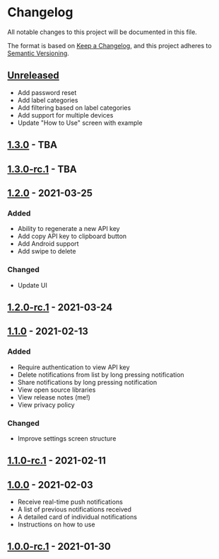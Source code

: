 # Changelog
All notable changes to this project will be documented in this file.

The format is based on [Keep a Changelog](https://keepachangelog.com/en/1.0.0/),
and this project adheres to [Semantic Versioning](https://semver.org/spec/v2.0.0.html).

## [Unreleased]
- Add password reset
- Add label categories
- Add filtering based on label categories
- Add support for multiple devices
- Update "How to Use" screen with example

## [1.3.0] - TBA

## [1.3.0-rc.1] - TBA

## [1.2.0] - 2021-03-25
### Added
- Ability to regenerate a new API key
- Add copy API key to clipboard button
- Add Android support
- Add swipe to delete

### Changed
- Update UI

## [1.2.0-rc.1] - 2021-03-24

## [1.1.0] - 2021-02-13
### Added
- Require authentication to view API key
- Delete notifications from list by long pressing notification
- Share notifications by long pressing notification
- View open source libraries
- View release notes (me!)
- View privacy policy

### Changed
- Improve settings screen structure

## [1.1.0-rc.1] - 2021-02-11

## [1.0.0] - 2021-02-03
- Receive real-time push notifications
- A list of previous notifications received
- A detailed card of individual notifications
- Instructions on how to use
## [1.0.0-rc.1] - 2021-01-30

[Unreleased]: https://github.com/adriancleung/pushie/compare/v1.2.0...HEAD

[1.3.0]: https://github.com/adriancleung/pushie/compare/v1.2.0...v1.3.0
[1.2.0]: https://github.com/adriancleung/pushie/compare/v1.1.0...v1.2.0
[1.1.0]: https://github.com/adriancleung/pushie/compare/v1.0.0...v1.1.0
[1.0.0]: https://github.com/adriancleung/pushie/compare/eb5fe526ca94983854c772a9fdd8d360ab30d1d2...v1.0.0

[1.3.0-rc.1]: https://github.com/adriancleung/pushie/compare/v1.2.0...v1.3.0-rc.1
[1.2.0-rc.1]: https://github.com/adriancleung/pushie/compare/v1.1.0...v1.2.0-rc.1
[1.1.0-rc.1]: https://github.com/adriancleung/pushie/compare/v1.0.0...v1.1.0-rc.1
[1.0.0-rc.1]: https://github.com/adriancleung/pushie/releases/tag/v1.0.0-rc.1
